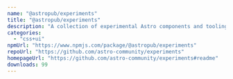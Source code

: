```yaml
---
name: "@astropub/experiments"
title: "@astropub/experiments"
description: "A collection of experimental Astro components and tooling."
categories:
  - "css+ui"
npmUrl: "https://www.npmjs.com/package/@astropub/experiments"
repoUrl: "https://github.com/astro-community/experiments"
homepageUrl: "https://github.com/astro-community/experiments#readme"
downloads: 99
---
```

